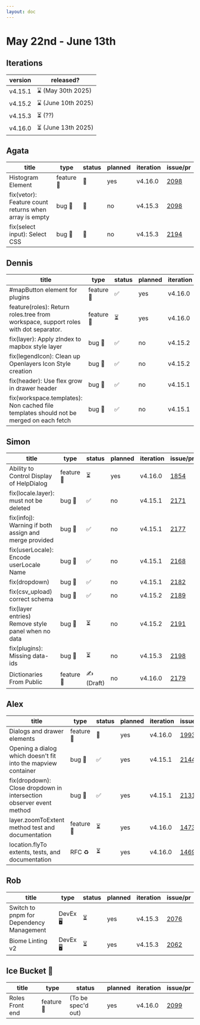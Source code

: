 ```yaml
---
layout: doc
---
```


# May 22nd - June 13th

## Iterations

| version | released?           |
| ------- | ------------------- |
| v4.15.1 | ⌛ (May 30th 2025)  |
| v4.15.2 | ⌛ (June 10th 2025)             |
| v4.15.3 | ⏳ (??)             |
| v4.16.0 | ⏳ (June 13th 2025) |

## Agata

| title             | type       | status | planned | iteration | issue/pr                                            |
| ----------------- | ---------- | ------ | ------- | --------- | --------------------------------------------------- |
| Histogram Element | feature 🚀 | 👀     | yes     | v4.16.0   | [2098](https://github.com/GEOLYTIX/xyz/issues/2098) |
| fix(vetor): Feature count returns when array is empty | bug 🐛  | 👀     | no     | v4.15.3   | [2098](https://github.com/GEOLYTIX/xyz/issues/2098) |
| fix(select input): Select CSS | bug 🐛  | 👀     | no     | v4.15.3   | [2194](https://github.com/GEOLYTIX/xyz/pull/2198) |

## Dennis

| title                                                                                  | type       | status | planned | iteration | issue/pr                                            |
| -------------------------------------------------------------------------------------- | ---------- | ------ | ------- | --------- | --------------------------------------------------- |
| #mapButton element for plugins                                                         | feature 🚀 | ✅     | yes     | v4.16.0   | [1460](https://github.com/GEOLYTIX/xyz/issues/1460) |
| feature(roles): Return roles.tree from workspace, support roles with dot separator. | feature 🚀 | ⏳     | yes     | v4.16.0   | [2099](https://github.com/GEOLYTIX/xyz/issues/2099) |
| fix(layer): Apply zIndex to mapbox style layer                                         | bug 🐛     | ✅     | no      | v4.15.2   | [2167](https://github.com/GEOLYTIX/xyz/pull/2167)   |
| fix(legendIcon): Clean up Openlayers Icon Style creation                               | bug 🐛     | ✅     | no      | v4.15.2   | [2099](https://github.com/GEOLYTIX/xyz/issues/2099) |
| fix(header): Use flex grow in drawer header                                            | bug 🐛     | ✅     | no      | v4.15.1   | [2172](https://github.com/GEOLYTIX/xyz/issues/2172) |
| fix(workspace.templates): Non cached file templates should not be merged on each fetch | bug 🐛     | ✅     | no      | v4.15.1   | [2180](https://github.com/GEOLYTIX/xyz/issues/2180) |

## Simon

| title                                                 | type       | status | planned | iteration | issue/pr                                            |
| ----------------------------------------------------- | ---------- | ------ | ------- | --------- | --------------------------------------------------- |
| Ability to Control Display of HelpDialog              | feature 🚀 | ⏳     | yes     | v4.16.0   | [1854](https://github.com/GEOLYTIX/xyz/issues/1854) |
| fix(locale.layer): must not be deleted                | bug 🐛     | ✅     | no      | v4.15.1   | [2171](https://github.com/GEOLYTIX/xyz/pull/2171)   |
| fix(infoj): Warning if both assign and merge provided | bug 🐛     | ✅     | no      | v4.15.1   | [2177](https://github.com/GEOLYTIX/xyz/pull/2177)   |
| fix(userLocale): Encode userLocale Name               | bug 🐛     | ✅     | no      | v4.15.1   | [2168](https://github.com/GEOLYTIX/xyz/pull/2168)   |
| fix(dropdown)                                         | bug 🐛     | ✅     | no      | v4.15.1   | [2182](https://github.com/GEOLYTIX/xyz/pull/2182)   |
| fix(csv_upload) correct schema                                         | bug 🐛     | ✅     | no      | v4.15.2| [2189](https://github.com/GEOLYTIX/xyz/pull/2189)   |
| fix(layer entries) Remove style panel when no data | bug 🐛     |  ⏳    | no      | v4.15.2| [2191](https://github.com/GEOLYTIX/xyz/pull/2191)   |
| fix(plugins): Missing data-ids | bug 🐛     |  ⏳    | no      | v4.15.3| [2198](https://github.com/GEOLYTIX/xyz/pull/2198)   |
| Dictionaries From Public | feature 🚀     |  ✍️ (Draft)    | no      | v4.16.0| [2179](https://github.com/GEOLYTIX/xyz/pull/2179)   |


## Alex

| title                                                               | type       | status | planned | iteration | issue/pr                                            |
| ------------------------------------------------------------------- | ---------- | ------ | ------- | --------- | --------------------------------------------------- |
| Dialogs and drawer elements                                         | feature 🚀 | 👀     | yes     | v4.16.0   | [1993](https://github.com/GEOLYTIX/xyz/issues/1993) |
| Opening a dialog which doesn't fit into the mapview container       | bug 🐛     | ✅     | yes     | v4.15.1   | [2144](https://github.com/GEOLYTIX/xyz/issues/2144) |
| fix(dropdown): Close dropdown in intersection observer event method | bug 🐛     | ✅     | yes     | v4.15.1   | [2131](https://github.com/GEOLYTIX/xyz/issues/2131) |
| layer.zoomToExtent method test and documentation                    | feature 🚀 | ⏳     | yes     | v4.16.0   | [1473](https://github.com/GEOLYTIX/xyz/issues/1473) |
| location.flyTo extents, tests, and documentation                    | RFC ♻️     | ⏳     | yes     | v4.16.0   | [1469](https://github.com/GEOLYTIX/xyz/issues/1469) |

## Rob

| title                                    | type     | status | planned | iteration | issue/pr                                            |
| ---------------------------------------- | -------- | ------ | ------- | --------- | --------------------------------------------------- |
| Switch to pnpm for Dependency Management | DevEx 🖥️ | ⏳     | yes     | v4.15.3   | [2076](https://github.com/GEOLYTIX/xyz/issues/2076) |
| Biome Linting v2                         | DevEx 🖥️ | ⏳     | yes     | v4.15.3   | [2062](https://github.com/GEOLYTIX/xyz/issues/2062) |

## Ice Bucket 🧊

| title           | type       | status             | planned | iteration | issue/pr                                            |
| --------------- | ---------- | ------------------ | ------- | --------- | --------------------------------------------------- |
| Roles Front end | feature 🚀 | (To be spec'd out) | yes     | v4.16.0   | [2099](https://github.com/GEOLYTIX/xyz/issues/2099) |
